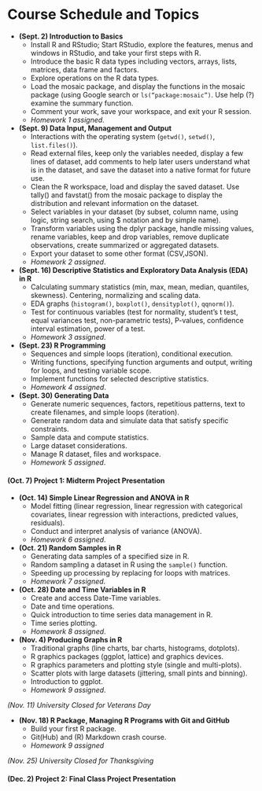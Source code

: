# Course Schedule and Topics

* **(Sept. 2) Introduction to Basics**
  * Install R and RStudio; Start RStudio, explore the features, menus and windows in RStudio, and take your first steps with R.
  * Introduce the basic R data types including vectors, arrays, lists, matrices, data frame and factors. 
  * Explore operations on the R data types. 
  * Load the mosaic package, and display the functions in the mosaic package (using Google search or `ls(“package:mosaic”)`. Use help (?) examine the summary function. 
  * Comment your work, save your workspace, and exit your R session.
  * *Homework 1 assigned*.
* **(Sept. 9) Data Input, Management and Output**
  * Interactions with the operating system (`getwd()`, `setwd()`, `list.files()`).
  * Read external files, keep only the variables needed, display a few lines of dataset, add comments to help later users understand what is in the dataset, and save the dataset into a native format for future use. 
  * Clean the R workspace, load and display the saved dataset. Use tally() and favstat() from the mosaic package to display the distribution and relevant information on the dataset.
  * Select variables in your dataset (by subset, column name, using logic, string search, using $ notation and by simple name).
  * Transform variables using the dplyr package, handle missing values, rename variables, keep and drop variables, remove duplicate observations, create summarized or aggregated datasets.
  * Export your dataset to some other format (CSV,JSON).
  * *Homework 2 assigned*.
* **(Sept. 16) Descriptive Statistics and Exploratory Data Analysis (EDA) in R**
  * Calculating summary statistics (min, max, mean, median, quantiles, skewness).  Centering, normalizing and scaling data.
  * EDA graphs (`histogram()`, `boxplot()`, `densityplot()`, `qqnorm()`).
  * Test for continuous variables (test for normality, student’s t test, equal variances test, non-parametric tests), P-values, confidence interval estimation, power of a test.
  * *Homework 3 assigned*.
* **(Sept. 23) R Programming**
  * Sequences and simple loops (iteration), conditional execution.
  * Writing functions, specifying function arguments and output, writing for loops, and testing variable scope.
  * Implement functions for selected descriptive statistics.
  * *Homework 4 assigned*.
* **(Sept. 30) Generating Data** 
  * Generate numeric sequences, factors, repetitious patterns, text to create filenames, and simple loops (iteration).
  * Generate random data and simulate data that satisfy specific constraints.
  * Sample data and compute statistics.
  * Large dataset considerations.
  * Manage R dataset, files and workspace. 
  * *Homework 5 assigned*.

  
#### (Oct. 7) Project 1: Midterm Project Presentation

* **(Oct. 14) Simple Linear Regression and ANOVA in R**
  * Model fitting (linear regression, linear regression with categorical covariates, linear regression with interactions, predicted values, residuals).
  * Conduct and interpret analysis of variance (ANOVA).
  * *Homework 6 assigned*.
* **(Oct. 21) Random Samples in R**
  * Generating data samples of a specified size in R.
  * Random sampling a dataset in R using the `sample()` function.
  * Speeding up processing by replacing for loops with matrices.
  * *Homework 7 assigned*.
* **(Oct. 28) Date and Time Variables in R**
  * Create and access Date-Time variables.
  * Date and time operations.
  * Quick introduction to time series data management in R.
  * Time series plotting.
  * *Homework 8 assigned*.
* **(Nov. 4) Producing Graphs in R**
  * Traditional graphs (line charts, bar charts, histograms, dotplots).
  * R graphics packages (ggplot, lattice) and graphics devices.
  * R graphics parameters and plotting style (single and multi-plots).
  * Scatter plots with large datasets (jittering, small pints and binning).
  * Introduction to ggplot.
  * *Homework 9 assigned*.
  
*(Nov. 11) University Closed for Veterans Day*

* **(Nov. 18) R Package, Managing R Programs with Git and GitHub**
  * Build your first R package. 
  * Git(Hub) and (R) Markdown crash course. 
  * *Homework 9 assigned*

*(Nov. 25) University Closed for Thanksgiving*

#### (Dec. 2) Project 2:	Final Class Project Presentation
